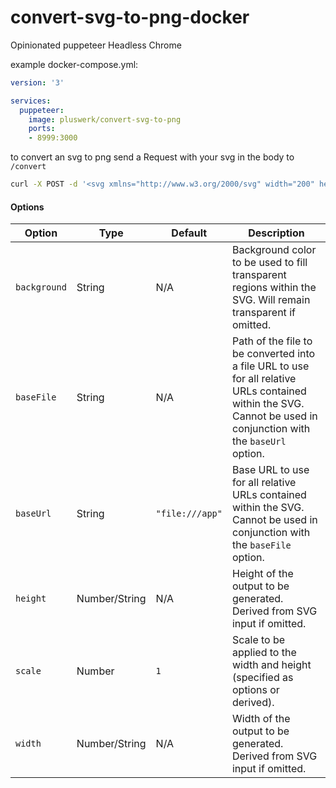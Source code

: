 # convert-svg-to-png-docker
Opinionated puppeteer Headless Chrome

example docker-compose.yml:
````yaml
version: '3'

services:
  puppeteer:
    image: pluswerk/convert-svg-to-png
    ports:
    - 8999:3000

````

to convert an svg to png send a Request with your svg in the body to ``/convert``
````bash
curl -X POST -d '<svg xmlns="http://www.w3.org/2000/svg" width="200" height="100"></svg>' http://localhost:8999/convert?background=black > svg.png
````
#### Options

| Option       | Type          | Default                 | Description                                                                                                                                                      |
| ------------ | ------------- | ----------------------- | ---------------------------------------------------------------------------------------------------------------------------------------------------------------- |
| `background` | String        | N/A                     | Background color to be used to fill transparent regions within the SVG. Will remain transparent if omitted.                                                      |
| `baseFile`   | String        | N/A                     | Path of the file to be converted into a file URL to use for all relative URLs contained within the SVG. Cannot be used in conjunction with the `baseUrl` option. |
| `baseUrl`    | String        | `"file:///app"`         | Base URL to use for all relative URLs contained within the SVG. Cannot be used in conjunction with the `baseFile` option.                                        |
| `height`     | Number/String | N/A                     | Height of the output to be generated. Derived from SVG input if omitted.                                                                                         |
| `scale`      | Number        | `1`                     | Scale to be applied to the width and height (specified as options or derived).                                                                                   |
| `width`      | Number/String | N/A                     | Width of the output to be generated. Derived from SVG input if omitted.                                                                                          |
